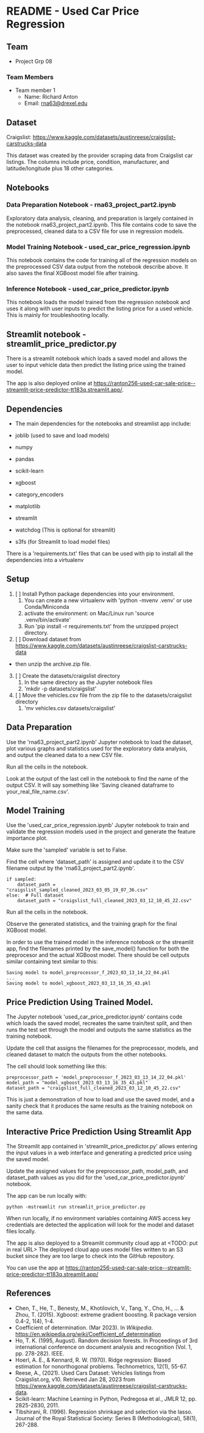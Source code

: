 # README - Used Car Price Regression

## Team

- Project Grp 08

### Team Members

- Team member 1
  - Name: Richard Anton
  - Email: [rna63@drexel.edu](mailto:rna63@drexel.edu)

## Dataset

Craigslist: <https://www.kaggle.com/datasets/austinreese/craigslist-carstrucks-data>

This dataset was created by the provider scraping data from Craigslist car listings.
The columns include price, condition, manufacturer, and latitude/longitude plus 18 other categories.

## Notebooks

### Data Preparation Notebook - rna63_project_part2.ipynb

Exploratory data analysis, cleaning, and preparation is largely contained
in the notebook rna63_project_part2.ipynb.
This file contains code to save the preprocessed, cleaned data to a CSV file for use in regression models.

### Model Training Notebook - used_car_price_regression.ipynb

This notebook contains the code for training all of the regression models
on the preprocessed CSV data output from the notebook describe above.
It also saves the final XGBoost model file after training.

### Inference Notebook - used_car_price_predictor.ipynb

This notebook loads the model trained from the regression notebook
and uses it along with user inputs to predict the listing price for
a used vehicle. This is mainly for troubleshooting locally.

## Streamlit notebook - streamlit_price_predictor.py 

There is a streamlit notebook which loads a saved model and allows
the user to input vehicle data then predict the listing price using
the trained model.

The app is also deployed online at <https://ranton256-used-car-sale-price--streamlit-price-predictor-tt183q.streamlit.app/>.

## Dependencies

- The main dependencies for the notebooks and streamlist app include:

- joblib (used to save and load models)
- numpy
- pandas
- scikit-learn
- xgboost
- category_encoders
- matplotlib
- streamlit
- watchdog (This is optional for streamlit)
- s3fs (for Streamlit to load model files)


There is a 'requirements.txt' files that can be used with pip to install
all the dependencies into a virtualenv 


## Setup

1. [ ] Install Python package dependencies into your environment.
   1. You can create a new virtualenv with 'python -mvenv .venv' or use Conda/Miniconda
   2. activate the environment: on Mac/Linux run 'source .venv/bin/activate'
   3. Run 'pip install -r requirements.txt' from the unzipped project directory.
2. [ ] Download dataset from <https://www.kaggle.com/datasets/austinreese/craigslist-carstrucks-data>
  - then unzip the archive.zip file.
3. [ ] Create the datasets/craigslist directory 
   1. In the same directory as the Jupyter notebook files
   2. 'mkdir -p datasets/craigslist'
4. [ ] Move the vehicles.csv file from the zip file to the datasets/craigslist directory
   1. 'mv vehicles.csv datasets/craigslist'

## Data Preparation

Use the 'rna63_project_part2.ipynb' Jupyter notebook to load the dataset, plot various graphs and 
statistics used for the exploratory data analysis, and output the cleaned data to a new CSV file.

Run all the cells in the notebook.

Look at the output of the last cell in the notebook to find the name of the output CSV.
It will say something like 'Saving cleaned dataframe to your_real_file_name.csv'.

## Model Training

Use the 'used_car_price_regression.ipynb' Jupyter notebook to train and validate the regression models
used in the project and generate the feature importance plot.

Make sure the 'sampled' variable is set to False.

Find the cell where 'dataset_path' is assigned and update it to the CSV filename output
by the 'rna63_project_part2.ipynb'.

    if sampled:
        dataset_path = "craigslist_sampled_cleaned_2023_03_05_19_07_36.csv"
    else:  # Full dataset
        dataset_path = "craigslist_full_cleaned_2023_03_12_10_45_22.csv"
    

Run all the cells in the notebook.

Observe the generated statistics, and the training graph for the final XGBoost model.

In order to use the trained model in the inference notebook or the streamlit app,
find the filenames printed by the save_model() function for both the preprocesor and the
actual XGBoost model.  There should be cell outputs similar containing text similar to this:

    Saving model to model_preprocessor_f_2023_03_13_14_22_04.pkl
    ...
    Saving model to model_xgboost_2023_03_13_16_35_43.pkl

## Price Prediction Using Trained Model.

The Jupyter notebook 'used_car_price_predictor.ipynb' contains code which loads the saved model,
recreates the same train/test split, and then runs the test set through the model and outputs
the same statistics as the training notebook.

Update the cell that assigns the filenames for the preprocessor, models, and cleaned dataset
to match the outputs from the other notebooks.

The cell should look something like this:

    preprocessor_path = 'model_preprocessor_f_2023_03_13_14_22_04.pkl'
    model_path = "model_xgboost_2023_03_13_16_35_43.pkl"
    dataset_path = "craigslist_full_cleaned_2023_03_12_10_45_22.csv"

This is just a demonstration of how to load and use the saved model, and a sanity check that
it produces the same results as the training notebook on the same data.

## Interactive Price Prediction Using Streamlit App

The Streamlit app contained in 'streamlit_price_predictor.py' allows entering the input 
values in a web interface and generating a predicted price using the saved model.

Update the assigned values for the preprocessor_path, model_path, and dataset_path values as you did
for the 'used_car_price_predictor.ipynb' notebook.

The app can be run locally with:

    python -mstreamlit run streamlit_price_predictor.py

When run locally, if no environment variables containing AWS access key credentials are
detected the application will look for the model and dataset files locally.

The app is also deployed to a Streamlit community cloud app at <TODO: put in real URL>
The deployed cloud app uses model files written to an S3 bucket since they are too large
to check into the GitHub repository.

You can use the app at <https://ranton256-used-car-sale-price--streamlit-price-predictor-tt183q.streamlit.app/>







## References

- Chen, T., He, T., Benesty, M., Khotilovich, V., Tang, Y., Cho, H., ... & Zhou, T. (2015). Xgboost: extreme gradient boosting. R package version 0.4-2, 1(4), 1-4.
- Coefficient of determination. (Mar 2023). In _Wikipedia_. <https://en.wikipedia.org/wiki/Coefficient_of_determination>
- Ho, T. K. (1995, August). Random decision forests. In Proceedings of 3rd international conference on document analysis and recognition (Vol. 1, pp. 278-282). IEEE.
- Hoerl, A. E., & Kennard, R. W. (1970). Ridge regression: Biased estimation for nonorthogonal problems. Technometrics, 12(1), 55-67.
- Reese, A., (2021). Used Cars Dataset: Vehicles listings from Craigslist.org, v10. Retrieved Jan 28, 2023 from https://www.kaggle.com/datasets/austinreese/craigslist-carstrucks-data.
- Scikit-learn: Machine Learning in Python, Pedregosa et al., JMLR 12, pp. 2825-2830, 2011.
- Tibshirani, R. (1996). Regression shrinkage and selection via the lasso. Journal of the Royal Statistical Society: Series B (Methodological), 58(1), 267-288.
